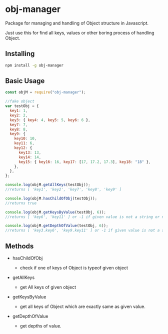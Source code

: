 # obj-manager

Package for managing and handling of Object structure in Javascript.

Just use this for find all keys, values or other boring process of handling Object.

## Installing

```bash
npm install -g obj-manager
```

## Basic Usage

```javascript
const objM = require("obj-manager");

//fake object
var testObj = {
  key1: 1,
  key2: 2,
  key3: { key4: 4, key5: 5, key6: 6 },
  key7: 7,
  key8: 8,
  key9: {
    key10: 10,
    key11: 6,
    key12: {
      key13: 13,
      key14: 14,
      key15: { key16: 16, key17: [17, 17.2, 17.3], key18: "18" },
    },
  },
};

console.log(objM.getAllKeys(testObj));
//returns [ 'key1', 'key2', 'key7', 'key8', 'key9' ]

console.log(objM.hasChildOfObj(testObj));
//returns true

console.log(objM.getKeysByValue(testObj, 6));
//returns [ 'key6', 'key11' ] or -1 if given value is not a string or number

console.log(objM.getDepthOfValue(testObj, 6));
//returns [ 'key3.key6', 'key9.key11' ] or -1 if given value is not a string or number
```

## Methods

- hasChildOfObj

  - check if one of keys of Object is typeof given object

- getAllKeys

  - get All keys of given object

- getKeysByValue

  - get all keys of Object which are exactly same as given value.

- getDepthOfValue

  - get depths of value.
